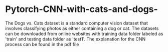 # Pytorch-CNN-with-cats-and-dogs-


The Dogs vs. Cats dataset is a standard computer vision dataset that involves classifying photos as either containing a dog or cat.
The datasets can be downloaded from online websites with training data folder labeled as 'train' and testing data folder as 'test1'.
The explanation for the CNN process can be found in the pdf file

